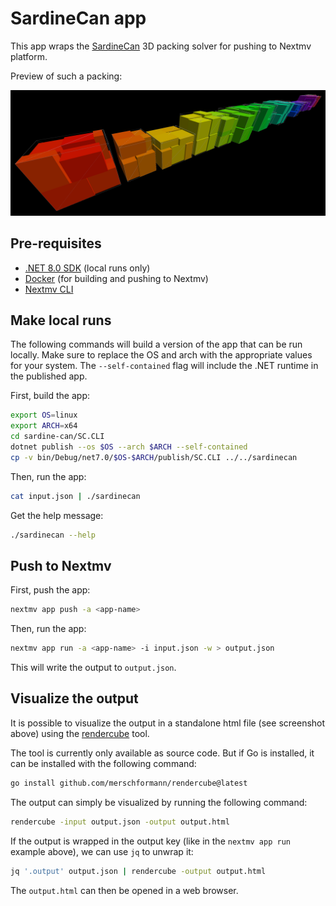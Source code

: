 # SardineCan app

This app wraps the [SardineCan](https://github.com/merschformann/sardine-can)
3D packing solver for pushing to Nextmv platform.

Preview of such a packing:

![SardineCan](.nextmv/packing.png)

## Pre-requisites

- [.NET 8.0 SDK](https://dotnet.microsoft.com/download/dotnet/8.0) (local runs only)
- [Docker](https://docs.docker.com/get-docker/) (for building and pushing to Nextmv)
- [Nextmv CLI](https://docs.nextmv.io/docs/platform/installation)

## Make local runs

The following commands will build a version of the app that can be run locally.
Make sure to replace the OS and arch with the appropriate values for your
system. The `--self-contained` flag will include the .NET runtime in the
published app.

First, build the app:

```bash
export OS=linux
export ARCH=x64
cd sardine-can/SC.CLI
dotnet publish --os $OS --arch $ARCH --self-contained
cp -v bin/Debug/net7.0/$OS-$ARCH/publish/SC.CLI ../../sardinecan
```

Then, run the app:

```bash
cat input.json | ./sardinecan
```

Get the help message:

```bash
./sardinecan --help
```

## Push to Nextmv

First, push the app:

```bash
nextmv app push -a <app-name>
```

Then, run the app:

```bash
nextmv app run -a <app-name> -i input.json -w > output.json
```

This will write the output to `output.json`.

## Visualize the output

It is possible to visualize the output in a standalone html file (see screenshot
above) using the [rendercube](https://github.com/merschformann/rendercube) tool.

The tool is currently only available as source code. But if Go is installed, it
can be installed with the following command:

```bash
go install github.com/merschformann/rendercube@latest
```

The output can simply be visualized by running the following command:

```bash
rendercube -input output.json -output output.html
```

If the output is wrapped in the output key (like in the `nextmv app run` example
above), we can use `jq` to unwrap it:

```bash
jq '.output' output.json | rendercube -output output.html
```

The `output.html` can then be opened in a web browser.
